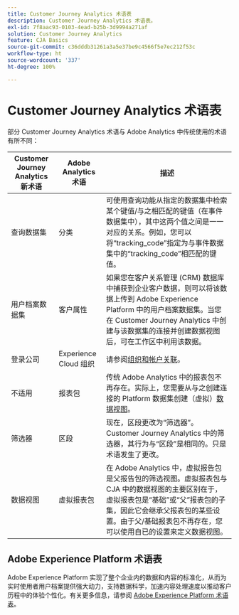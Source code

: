 ```yaml
---
title: Customer Journey Analytics 术语表
description: Customer Journey Analytics 术语表。
exl-id: 7f8aac93-0103-4ead-b25b-3d9994a271af
solution: Customer Journey Analytics
feature: CJA Basics
source-git-commit: c36dddb31261a3a5e37be9c4566f5e7ec212f53c
workflow-type: ht
source-wordcount: '337'
ht-degree: 100%

---
```


# Customer Journey Analytics 术语表

部分 Customer Journey Analytics 术语与 Adobe Analytics 中传统使用的术语有所不同：

| Customer Journey Analytics 新术语 | Adobe Analytics 术语 | 描述 |
|---|---|---|
| 查询数据集 | 分类 | 可使用查询功能从指定的数据集中检索某个键值/与之相匹配的键值（在事件数据集中），其中这两个值之间是一一对应的关系。例如，您可以将“tracking_code”指定为与事件数据集中的“tracking_code”相匹配的键值。 |
| 用户档案数据集 | 客户属性 | 如果您在客户关系管理 (CRM) 数据库中捕获到企业客户数据，则可以将该数据上传到 Adobe Experience Platform 中的用户档案数据集。当您在 Customer Journey Analytics 中创建与该数据集的连接并创建数据视图后，可在工作区中利用该数据。 |
| 登录公司 | Experience Cloud 组织 | 请参阅[组织和帐户关联](https://experienceleague.adobe.com/docs/core-services/interface/manage-users-and-products/organizations.html?lang=zh-Hans#topic_C31CB834F109465A82ED57FF0563B3F1)。 |
| 不适用 | 报表包 | 传统 Adobe Analytics 中的报表包不再存在。实际上，您需要从与之创建连接的 Platform 数据集创建（虚拟）[数据视图](/help/data-views/create-dataview.md)。 |
| 筛选器 | 区段 | 现在，区段更改为“筛选器”。Customer Journey Analytics 中的筛选器，其行为与“区段”是相同的。只是术语发生了更改。 |
| 数据视图 | 虚拟报表包 | 在 Adobe Analytics 中，虚拟报告包是父报告包的筛选视图。虚拟报表包与 CJA 中的数据视图的主要区别在于，虚拟报表包是“基础”或“父”报表包的子集，因此它会继承父报表包的某些设置。由于父/基础报表包不再存在，您可以使用自已的设置来定义数据视图。 |

## Adobe Experience Platform 术语表

Adobe Experience Platform 实现了整个企业内的数据和内容的标准化，从而为实时使用者用户档案提供强大动力，支持数据科学，加速内容处理速度以推动客户历程中的体验个性化。有关更多信息，请参阅 [Adobe Experience Platform 术语表](https://www.adobe.io/apis/experienceplatform/home/services/acp-glossary.html)。
